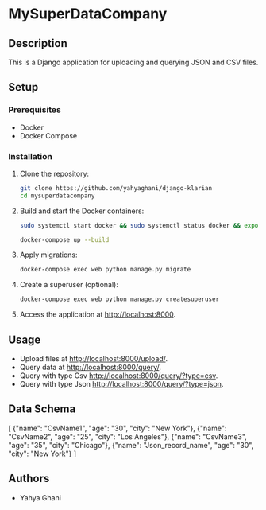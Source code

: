 # MySuperDataCompany

## Description
This is a Django application for uploading and querying JSON and CSV files.

## Setup

### Prerequisites
- Docker
- Docker Compose

### Installation

1. Clone the repository:
    ```sh
    git clone https://github.com/yahyaghani/django-klarian
    cd mysuperdatacompany
    ```

2. Build and start the Docker containers:
   ```sh
   sudo systemctl start docker && sudo systemctl status docker && export DOCKER_HOST=unix:///var/run/docker.sock
   ```

    ```sh
    docker-compose up --build
    ```

3. Apply migrations:
    ```sh
    docker-compose exec web python manage.py migrate
    ```

4. Create a superuser (optional):
    ```sh
    docker-compose exec web python manage.py createsuperuser
    ```

5. Access the application at [http://localhost:8000](http://localhost:8000).

## Usage

- Upload files at [http://localhost:8000/upload/](http://localhost:8000/upload/).
- Query data at [http://localhost:8000/query/](http://localhost:8000/query/).
- Query with type Csv [http://localhost:8000/query/?type=csv](http://localhost:8000/query/?type=csv).
- Query with type Json [http://localhost:8000/query/?type=json](http://localhost:8000/query/?type=json).


## Data Schema

[
    {"name": "CsvName1", "age": "30", "city": "New York"},
    {"name": "CsvName2", "age": "25", "city": "Los Angeles"},
    {"name": "CsvName3", "age": "35", "city": "Chicago"},
    {"name": "Json_record_name", "age": "30", "city": "New York"}
]

## Authors
- Yahya Ghani

